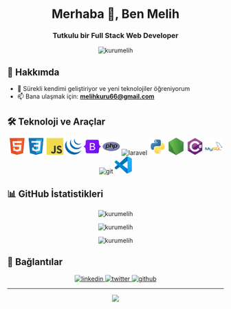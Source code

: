 <h1 align="center">Merhaba 👋, Ben Melih</h1>
<h3 align="center">Tutkulu bir Full Stack Web Developer</h3>

<p align="center">
  <img src="https://komarev.com/ghpvc/?username=kurumelih&label=Profile views&color=0e75b6&style=flat" alt="kurumelih" />
</p>

## 🚀 Hakkımda
- 🌱 Sürekli kendimi geliştiriyor ve yeni teknolojiler öğreniyorum
- 📫 Bana ulaşmak için: **melihkuru66@gmail.com**

## 🛠 Teknoloji ve Araçlar

<p align="center">
  <!-- Frontend -->
  <img src="https://raw.githubusercontent.com/devicons/devicon/master/icons/html5/html5-original.svg" alt="html5" width="40" height="40"/>
  <img src="https://raw.githubusercontent.com/devicons/devicon/master/icons/css3/css3-original.svg" alt="css3" width="40" height="40"/>
  <img src="https://raw.githubusercontent.com/devicons/devicon/master/icons/javascript/javascript-original.svg" alt="javascript" width="40" height="40"/>
  <img src="https://raw.githubusercontent.com/devicons/devicon/master/icons/jquery/jquery-original.svg" alt="jquery" width="40" height="40"/>
  <img src="https://raw.githubusercontent.com/devicons/devicon/master/icons/bootstrap/bootstrap-original.svg" alt="bootstrap" width="40" height="40"/>
  
  <!-- Backend -->
  <img src="https://raw.githubusercontent.com/devicons/devicon/master/icons/php/php-original.svg" alt="php" width="40" height="40"/>
  <img src="https://cdn.worldvectorlogo.com/logos/laravel-2.svg" alt="laravel" width="40" height="40"/>
  <img src="https://raw.githubusercontent.com/devicons/devicon/master/icons/python/python-original.svg" alt="python" width="40" height="40"/>
  <img src="https://raw.githubusercontent.com/devicons/devicon/master/icons/nodejs/nodejs-original.svg" alt="nodejs" width="40" height="40"/>
  <img src="https://raw.githubusercontent.com/devicons/devicon/master/icons/csharp/csharp-original.svg" alt="csharp" width="40" height="40"/>
  
  <!-- Database -->
  <img src="https://raw.githubusercontent.com/devicons/devicon/master/icons/mysql/mysql-original-wordmark.svg" alt="mysql" width="40" height="40"/>
  
  <!-- Tools -->
  <img src="https://www.vectorlogo.zone/logos/git-scm/git-scm-icon.svg" alt="git" width="40" height="40"/>
  <img src="https://raw.githubusercontent.com/devicons/devicon/master/icons/vscode/vscode-original.svg" alt="vscode" width="40" height="40"/>
</p>

## 📊 GitHub İstatistikleri

<p align="center">
  <img src="https://github-readme-stats.vercel.app/api?username=kurumelih&show_icons=true&theme=radical" alt="kurumelih" />
</p>

<p align="center">
  <img src="https://github-readme-streak-stats.herokuapp.com/?user=kurumelih&theme=radical" alt="kurumelih" />
</p>

<p align="center">
  <img src="https://github-readme-stats.vercel.app/api/top-langs/?username=kurumelih&layout=compact&theme=radical" alt="kurumelih" />
</p>

## 🤝 Bağlantılar

<p align="center">
  <a href="https://linkedin.com/in/kurumelih" target="_blank">
    <img src="https://img.shields.io/badge/LinkedIn-0077B5?style=for-the-badge&logo=linkedin&logoColor=white" alt="linkedin"/>
  </a>
  <a href="https://twitter.com/kurumelih" target="_blank">
    <img src="https://img.shields.io/badge/Twitter-1DA1F2?style=for-the-badge&logo=twitter&logoColor=white" alt="twitter"/>
  </a>
  <a href="https://github.com/kurumelih" target="_blank">
    <img src="https://img.shields.io/badge/GitHub-100000?style=for-the-badge&logo=github&logoColor=white" alt="github"/>
  </a>
</p>

---
<p align="center">
  <img src="https://capsule-render.vercel.app/api?type=waving&color=gradient&height=100&section=footer"/>
</p>
